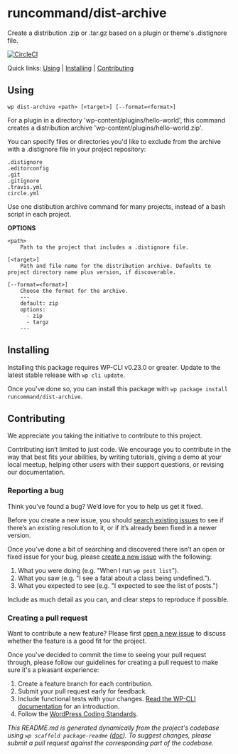 runcommand/dist-archive
=======================

Create a distribution .zip or .tar.gz based on a plugin or theme's .distignore file.

[![CircleCI](https://circleci.com/gh/runcommand/dist-archive/tree/master.svg?style=svg)](https://circleci.com/gh/runcommand/dist-archive/tree/master)

Quick links: [Using](#using) | [Installing](#installing) | [Contributing](#contributing)

## Using

~~~
wp dist-archive <path> [<target>] [--format=<format>]
~~~

For a plugin in a directory 'wp-content/plugins/hello-world', this command
creates a distribution archive 'wp-content/plugins/hello-world.zip'.

You can specify files or directories you'd like to exclude from the archive
with a .distignore file in your project repository:

```
.distignore
.editorconfig
.git
.gitignore
.travis.yml
circle.yml
```

Use one distibution archive command for many projects, instead of a bash
script in each project.

**OPTIONS**

	<path>
		Path to the project that includes a .distignore file.

	[<target>]
		Path and file name for the distribution archive. Defaults to project directory name plus version, if discoverable.

	[--format=<format>]
		Choose the format for the archive.
		---
		default: zip
		options:
		  - zip
		  - targz
		---

## Installing

Installing this package requires WP-CLI v0.23.0 or greater. Update to the latest stable release with `wp cli update`.

Once you've done so, you can install this package with `wp package install runcommand/dist-archive`.

## Contributing

We appreciate you taking the initiative to contribute to this project.

Contributing isn’t limited to just code. We encourage you to contribute in the way that best fits your abilities, by writing tutorials, giving a demo at your local meetup, helping other users with their support questions, or revising our documentation.

### Reporting a bug

Think you’ve found a bug? We’d love for you to help us get it fixed.

Before you create a new issue, you should [search existing issues](https://github.com/runcommand/dist-archive/issues?q=label%3Abug%20) to see if there’s an existing resolution to it, or if it’s already been fixed in a newer version.

Once you’ve done a bit of searching and discovered there isn’t an open or fixed issue for your bug, please [create a new issue](https://github.com/runcommand/dist-archive/issues/new) with the following:

1. What you were doing (e.g. "When I run `wp post list`").
2. What you saw (e.g. "I see a fatal about a class being undefined.").
3. What you expected to see (e.g. "I expected to see the list of posts.")

Include as much detail as you can, and clear steps to reproduce if possible.

### Creating a pull request

Want to contribute a new feature? Please first [open a new issue](https://github.com/runcommand/dist-archive/issues/new) to discuss whether the feature is a good fit for the project.

Once you've decided to commit the time to seeing your pull request through, please follow our guidelines for creating a pull request to make sure it's a pleasant experience:

1. Create a feature branch for each contribution.
2. Submit your pull request early for feedback.
3. Include functional tests with your changes. [Read the WP-CLI documentation](https://wp-cli.org/docs/pull-requests/#functional-tests) for an introduction.
4. Follow the [WordPress Coding Standards](http://make.wordpress.org/core/handbook/coding-standards/).


*This README.md is generated dynamically from the project's codebase using `wp scaffold package-readme` ([doc](https://github.com/wp-cli/scaffold-package-command#wp-scaffold-package-readme)). To suggest changes, please submit a pull request against the corresponding part of the codebase.*
